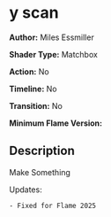 # y scan

**Author:** Miles Essmiller

**Shader Type:** Matchbox

**Action:** No

**Timeline:** No

**Transition:** No

**Minimum Flame Version:** 


## Description
Make Something

Updates:

    - Fixed for Flame 2025

